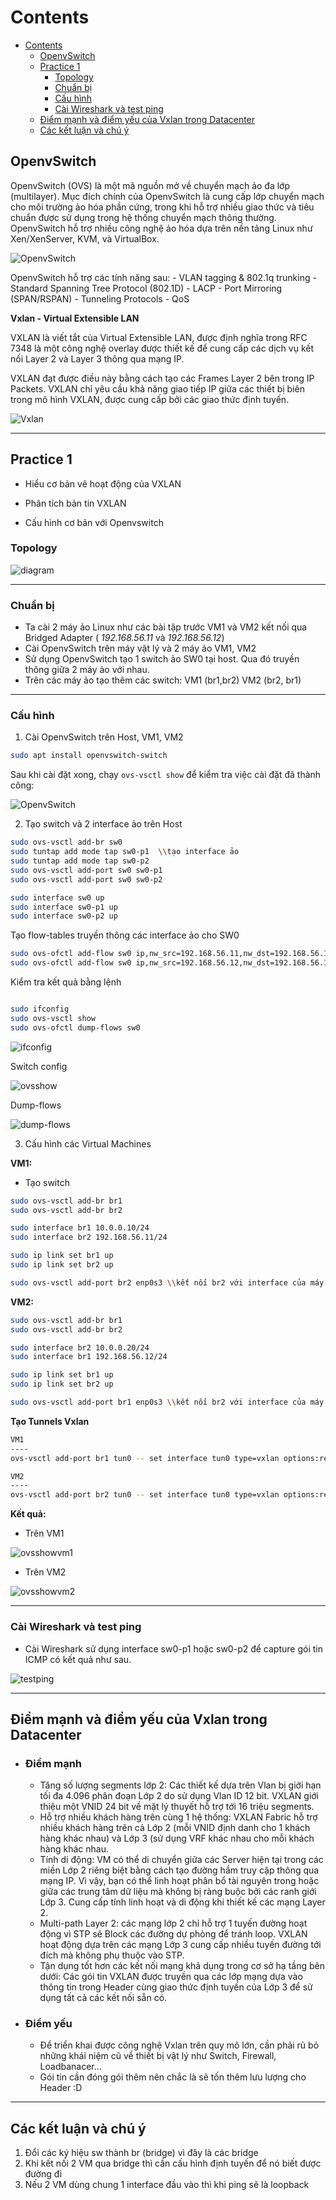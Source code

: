 # Contents

- [Contents](#contents)
  - [OpenvSwitch](#openvswitch)
  - [Practice 1](#practice-1)
    - [Topology](#topology)
    - [Chuẩn bị](#chuẩn-bị)
    - [Cấu hình](#cấu-hình)
    - [Cài Wireshark và test ping](#cài-wireshark-và-test-ping)
  - [Điểm mạnh và điểm yếu của Vxlan trong Datacenter](#điểm-mạnh-và-điểm-yếu-của-vxlan-trong-datacenter)
  - [Các kết luận và chú ý](#các-kết-luận-và-chú-ý)

## OpenvSwitch

OpenvSwitch (OVS) là một mã nguồn mở về chuyển mạch ảo đa lớp (multilayer). Mục đích chính của OpenvSwitch là cung cấp lớp chuyển mạch cho môi trường ảo hóa phần cứng, trong khi hỗ trợ nhiều giao thức và tiêu chuẩn được sử dụng trong hệ thống chuyển mạch thông thường. OpenvSwitch hỗ trợ nhiều công nghệ ảo hóa dựa trên nền tảng Linux như Xen/XenServer, KVM, và VirtualBox.

![OpenvSwitch](./img/OpenvSwitch.png)

OpenvSwitch hỗ trợ các tính năng sau: - VLAN tagging & 802.1q trunking - Standard Spanning Tree Protocol (802.1D) - LACP - Port Mirroring (SPAN/RSPAN) - Tunneling Protocols - QoS

**Vxlan - Virtual Extensible LAN**

VXLAN là viết tắt của Virtual Extensible LAN, được định nghĩa trong RFC 7348 là một công nghệ overlay được thiết kế để cung cấp các dịch vụ kết nối Layer 2 và Layer 3 thông qua mạng IP.

VXLAN đạt được điều này bằng cách tạo các Frames Layer 2 bên trong IP Packets. VXLAN chỉ yêu cầu khả năng giao tiếp IP giữa các thiết bị biên trong mô hình VXLAN, được cung cấp bởi các giao thức định tuyến.

![Vxlan](./img/vxlan.jpeg)

---

## Practice 1

- Hiểu cơ bản vê hoạt động của VXLAN

- Phân tích bản tin VXLAN

- Cấu hình cơ bản với Openvswitch

### Topology

![diagram](./img/diagram.png)

---

### Chuẩn bị

- Ta cài 2 máy ảo Linux như các bài tập trước VM1 và VM2 kết nối qua Bridged Adapter ( *192.168.56.11* và *192.168.56.12*)
- Cài OpenvSwitch trên máy vật lý và 2 máy ảo VM1, VM2
- Sử dụng OpenvSwitch tạo 1 switch ảo SW0 tại host. Qua đó truyền thông giữa 2 máy ảo với nhau.
- Trên các máy ảo tạo thêm các switch: VM1 (br1,br2) VM2 (br2, br1)

---

### Cấu hình

1. Cài OpenvSwitch trên Host, VM1, VM2

```bash
sudo apt install openvswitch-switch
```

Sau khi cài đặt xong, chạy ```ovs-vsctl show``` để kiểm tra việc cài đặt đã thành công:

![OpenvSwitch](./img/rs.jpg)

2. Tạo switch và 2 interface ảo trên Host

```bash
sudo ovs-vsctl add-br sw0
sudo tuntap add mode tap sw0-p1  \\tạo interface ảo
sudo tuntap add mode tap sw0-p2
sudo ovs-vsctl add-port sw0 sw0-p1
sudo ovs-vsctl add-port sw0 sw0-p2

sudo interface sw0 up
sudo interface sw0-p1 up
sudo interface sw0-p2 up
```

Tạo flow-tables truyền thông các interface ảo cho SW0

```bash
sudo ovs-ofctl add-flow sw0 ip,nw_src=192.168.56.11,nw_dst=192.168.56.12,actions=output:p2
sudo ovs-ofctl add-flow sw0 ip,nw_src=192.168.56.12,nw_dst=192.168.56.11,actions=output:p1
```

Kiểm tra kết quả bằng lệnh

```bash

sudo ifconfig
sudo ovs-vsctl show
sudo ovs-ofctl dump-flows sw0
```

![ifconfig](./img/ifconfighost.png)

Switch config

![ovsshow](./img/ovsshow.png)

Dump-flows

![dump-flows](./img/dumpflow.png)

3. Cấu hình các Virtual Machines

**VM1:**

- Tạo switch

```bash
sudo ovs-vsctl add-br br1
sudo ovs-vsctl add-br br2

sudo interface br1 10.0.0.10/24
sudo interface br2 192.168.56.11/24

sudo ip link set br1 up
sudo ip link set br2 up

sudo ovs-vsctl add-port br2 enp0s3 \\kết nối br2 với interface của máy ảo
```

**VM2:**

```bash
sudo ovs-vsctl add-br br1
sudo ovs-vsctl add-br br2

sudo interface br2 10.0.0.20/24
sudo interface br1 192.168.56.12/24

sudo ip link set br1 up
sudo ip link set br2 up

sudo ovs-vsctl add-port br1 enp0s3 \\kết nối br2 với interface của máy ảo
```

**Tạo Tunnels Vxlan**

```bash
VM1
----
ovs-vsctl add-port br1 tun0 -- set interface tun0 type=vxlan options:remote_ip=192.168.56.12 options:key=123

VM2
----
ovs-vsctl add-port br2 tun0 -- set interface tun0 type=vxlan options:remote_ip=192.168.56.12 options:key=123
```

**Kết quả:**

- Trên VM1

![ovsshowvm1](./img/ovsshowvm1.png)

- Trên VM2

![ovsshowvm2](./img/ovsshowvm2.png)

---

### Cài Wireshark và test ping

- Cài Wireshark sử dụng interface sw0-p1 hoặc sw0-p2 để capture gói tin ICMP có kết quả như sau.

![testping](./img/testping.png)

---

## Điểm mạnh và điểm yếu của Vxlan trong Datacenter

- ### Điểm mạnh
  - Tăng số lượng segments lớp 2: Các thiết kế dựa trên Vlan bị giới hạn tối đa 4.096 phân đoạn Lớp 2 do sử dụng Vlan ID 12 bit. VXLAN giới thiệu một VNID 24 bit về mặt lý thuyết hỗ trợ tới 16 triệu segments.
  - Hỗ trợ nhiều khách hàng trên cùng 1 hệ thống: VXLAN Fabric hỗ trợ nhiều khách hàng trên cả Lớp 2 (mỗi VNID định danh cho 1 khách hàng khác nhau) và Lớp 3 (sử dụng VRF khác nhau cho mỗi khách hàng khác nhau.
  - Tính di động: VM có thể di chuyển giữa các Server hiện tại trong các miền Lớp 2 riêng biệt bằng cách tạo đường hầm truy cập thông qua mạng IP. Vì vậy, bạn có thể linh hoạt phân bổ tài nguyên trong hoặc giữa các trung tâm dữ liệu mà không bị ràng buộc bởi các ranh giới Lớp 3. Cung cấp tính linh hoạt và di động khi thiết kế các mạng Layer 2.
  - Multi-path Layer 2: các mạng lớp 2 chỉ hỗ trợ 1 tuyến đường hoạt động vì STP sẽ Block các đường dự phòng để tránh loop. VXLAN hoạt động dựa trên các mạng Lớp 3 cung cấp nhiều tuyến đường tới đích mà không phụ thuộc vào STP.
  - Tận dụng tốt hơn các kết nối mạng khả dụng trong cơ sở hạ tầng bên dưới: Các gói tin VXLAN được truyền qua các lớp mạng dựa vào thông tin trong Header cùng giao thức định tuyến của Lớp 3 để sử dụng tất cả các kết nối sẵn có.

- ### Điểm yếu

  - Để triển khai được công nghệ Vxlan trên quy mô lớn, cần phải rủ bỏ những khái niệm cũ về thiết bị vật lý như Switch, Firewall, Loadbanacer…
  - Gói tin cần đóng gói thêm nên chắc là sẽ tốn thêm lưu lượng cho Header :D

---

## Các kết luận và chú ý

1. Đổi các ký hiệu sw thành br (bridge) vì đây là các bridge
2. Khi kết nối 2 VM qua bridge thì cần cấu hình định tuyến để nó biết được đường đi
3. Nếu 2 VM dùng chung 1 interface đầu vào thì khi ping sẽ là loopback